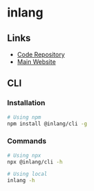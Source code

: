 # inlang

## Links

- [Code Repository](https://github.com/inlang/inlang)
- [Main Website](https://inlang.com)

## CLI

### Installation

```sh
# Using npm
npm install @inlang/cli -g
```

### Commands

```sh
# Using npx
npx @inlang/cli -h

# Using local
inlang -h
```

<!-- ### Usage

```sh
#
inlang
``` -->
